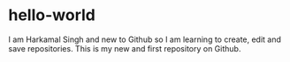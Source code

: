 # hello-world
I am Harkamal Singh and new to Github so I am learning to create, edit and save repositories.
This is my new and first repository on Github.
